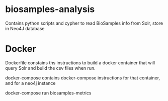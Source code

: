 # biosamples-analysis
Contains python scripts and cypher to read BioSamples info from Solr, store in Neo4J database

Docker
======

Dockerfile constains ths instructions to build a docker container that will query Solr
and build the csv files when run.

docker-compose contains docker-compose instructions for that container, and for a neo4j instance

docker-compose run biosamples-metrics
